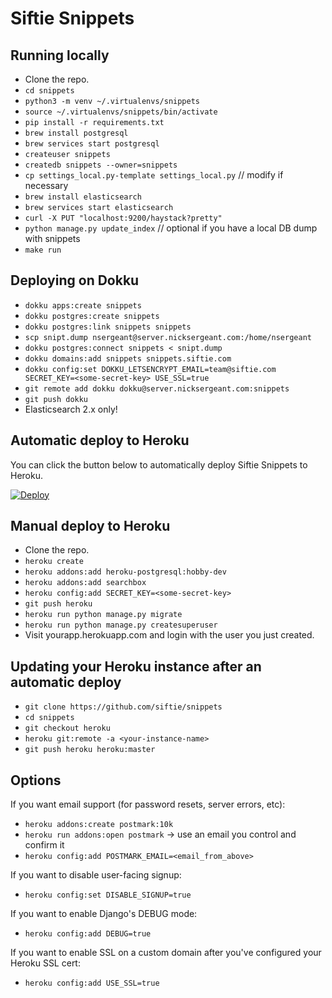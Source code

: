 # Siftie Snippets

## Running locally

- Clone the repo.
- `cd snippets`
- `python3 -m venv ~/.virtualenvs/snippets`
- `source ~/.virtualenvs/snippets/bin/activate`
- `pip install -r requirements.txt`
- `brew install postgresql`
- `brew services start postgresql`
- `createuser snippets`
- `createdb snippets --owner=snippets`
- `cp settings_local.py-template settings_local.py` // modify if necessary
- `brew install elasticsearch`
- `brew services start elasticsearch`
- `curl -X PUT "localhost:9200/haystack?pretty"`
- `python manage.py update_index` // optional if you have a local DB dump with snippets
- `make run`

## Deploying on Dokku

- `dokku apps:create snippets`
- `dokku postgres:create snippets`
- `dokku postgres:link snippets snippets`
- `scp snipt.dump nsergeant@server.nicksergeant.com:/home/nsergeant`
- `dokku postgres:connect snippets < snipt.dump`
- `dokku domains:add snippets snippets.siftie.com`
- `dokku config:set DOKKU_LETSENCRYPT_EMAIL=team@siftie.com SECRET_KEY=<some-secret-key> USE_SSL=true`
- `git remote add dokku dokku@server.nicksergeant.com:snippets`
- `git push dokku`
- Elasticsearch 2.x only!

## Automatic deploy to Heroku

You can click the button below to automatically deploy Siftie Snippets to Heroku.

[![Deploy](https://www.herokucdn.com/deploy/button.svg)](https://heroku.com/deploy?template=https://github.com/siftie/snippets)

## Manual deploy to Heroku

- Clone the repo.
- `heroku create`
- `heroku addons:add heroku-postgresql:hobby-dev`
- `heroku addons:add searchbox`
- `heroku config:add SECRET_KEY=<some-secret-key>`
- `git push heroku`
- `heroku run python manage.py migrate`
- `heroku run python manage.py createsuperuser`
- Visit yourapp.herokuapp.com and login with the user you just created.

## Updating your Heroku instance after an automatic deploy

- `git clone https://github.com/siftie/snippets`
- `cd snippets`
- `git checkout heroku`
- `heroku git:remote -a <your-instance-name>`
- `git push heroku heroku:master`

## Options

If you want email support (for password resets, server errors, etc):

- `heroku addons:create postmark:10k`
- `heroku run addons:open postmark` -> use an email you control and confirm it
- `heroku config:add POSTMARK_EMAIL=<email_from_above>`

If you want to disable user-facing signup:

- `heroku config:set DISABLE_SIGNUP=true`

If you want to enable Django's DEBUG mode:

- `heroku config:add DEBUG=true`

If you want to enable SSL on a custom domain after you've configured your
Heroku SSL cert:

- `heroku config:add USE_SSL=true`
